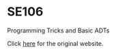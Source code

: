 SE106
=====

Programming Tricks and Basic ADTs

Click [here](http://tcloud.sjtu.edu.cn/course/se106/2014/index.php) for the original website. 
